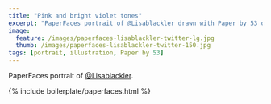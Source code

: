 ```yaml
---
title: "Pink and bright violet tones"
excerpt: "PaperFaces portrait of @Lisablackler drawn with Paper by 53 on an iPad."
image: 
  feature: /images/paperfaces-lisablackler-twitter-lg.jpg
  thumb: /images/paperfaces-lisablackler-twitter-150.jpg
tags: [portrait, illustration, Paper by 53]
---
```


PaperFaces portrait of [@Lisablackler](http://twitter.com/Lisablackler).

{% include boilerplate/paperfaces.html %}